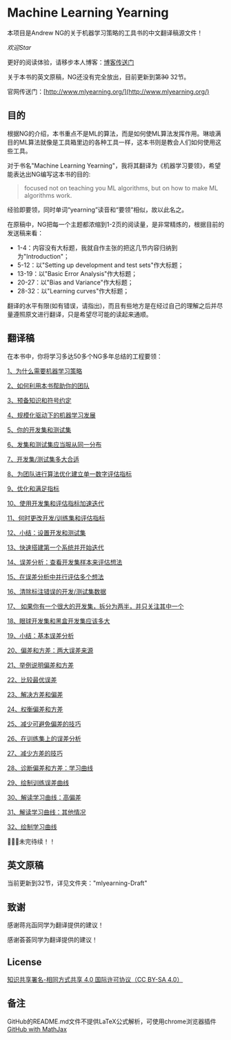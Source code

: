 # Machine Learning Yearning

本项目是Andrew NG的关于机器学习策略的工具书的中文翻译稿源文件！

*欢迎Star*

更好的阅读体验，请移步本人博客：[博客传送门](https://alberthg.github.io/tags/#maching%20learning%20yearning)

关于本书的英文原稿，NG还没有完全放出，目前更新到第~~30~~ 32节。

官网传送门：[http://www.mlyearning.org/](http://www.mlyearning.org/)

目的
-------

根据NG的介绍，本书重点不是ML的算法，而是如何使ML算法发挥作用。琳琅满目的ML算法就像是工具箱里边的各种工具一样，这本书则是教会人们如何使用这些工具。

对于书名"Machine Learning Yearning"，我将其翻译为《机器学习要领》，希望能表达出NG编写这本书的目的:

> focused not on teaching you ML algorithms, but on how to make ML algorithms work.

经验即要领，同时单词“yearning”读音和“要领”相似，故以此名之。

在原稿中，NG把每一个主题都浓缩到1-2页的阅读量，是非常精炼的，根据目前的发送稿来看：

- 1-4：内容没有大标题，我就自作主张的把这几节内容归纳到为"Introduction"；
- 5-12：以"Setting up development and test sets"作大标题；
- 13-19：以"Basic Error Analysis"作大标题；
- 20-27：以"Bias and Variance"作大标题；
- 28-32：以"Learning curves"作大标题；

翻译的水平有限(如有错误，请指出)，而且有些地方是在经过自己的理解之后并尽量遵照原文进行翻译，只是希望尽可能的读起来通顺。

翻译稿
-------

在本书中，你将学习多达50多个NG多年总结的工程要领：

[1、为什么需要机器学习策略](https://github.com/AlbertHG/Machine-Learning-Yearning-Chinese-ver/blob/master/mlyearning-Chinese%20ver/chapter1.md)

[2、如何利用本书帮助你的团队](https://github.com/AlbertHG/Machine-Learning-Yearning-Chinese-ver/blob/master/mlyearning-Chinese%20ver/chapter2.md)

[3、预备知识和符号约定](https://github.com/AlbertHG/Machine-Learning-Yearning-Chinese-ver/blob/master/mlyearning-Chinese%20ver/chapter3.md)

[4、规模化驱动下的机器学习发展](https://github.com/AlbertHG/Machine-Learning-Yearning-Chinese-ver/blob/master/mlyearning-Chinese%20ver/chapter4.md)

[5、你的开发集和测试集](https://github.com/AlbertHG/Machine-Learning-Yearning-Chinese-ver/blob/master/mlyearning-Chinese%20ver/chapter5.md)

[6、发集和测试集应当服从同一分布](https://github.com/AlbertHG/Machine-Learning-Yearning-Chinese-ver/blob/master/mlyearning-Chinese%20ver/chapter6.md)

[7、开发集/测试集多大合适](https://github.com/AlbertHG/Machine-Learning-Yearning-Chinese-ver/blob/master/mlyearning-Chinese%20ver/chapter7.md)

[8、为团队进行算法优化建立单一数字评估指标](https://github.com/AlbertHG/Machine-Learning-Yearning-Chinese-ver/blob/master/mlyearning-Chinese%20ver/chapter8.md)

[9、优化和满足指标](https://github.com/AlbertHG/Machine-Learning-Yearning-Chinese-ver/blob/master/mlyearning-Chinese%20ver/chapter9.md)

[10、使用开发集和评估指标加速迭代](https://github.com/AlbertHG/Machine-Learning-Yearning-Chinese-ver/blob/master/mlyearning-Chinese%20ver/chapter10.md)

[11、何时更改开发/训练集和评估指标](https://github.com/AlbertHG/Machine-Learning-Yearning-Chinese-ver/blob/master/mlyearning-Chinese%20ver/chapter11.md)

[12、小结：设置开发和测试集](https://github.com/AlbertHG/Machine-Learning-Yearning-Chinese-ver/blob/master/mlyearning-Chinese%20ver/chapter12.md)

[13、快速搭建第一个系统并开始迭代](https://github.com/AlbertHG/Machine-Learning-Yearning-Chinese-ver/blob/master/mlyearning-Chinese%20ver/chapter13.md)

[14、误差分析：查看开发集样本来评估想法](https://github.com/AlbertHG/Machine-Learning-Yearning-Chinese-ver/blob/master/mlyearning-Chinese%20ver/chapter14.md)

[15、在误差分析中并行评估多个想法](https://github.com/AlbertHG/Machine-Learning-Yearning-Chinese-ver/blob/master/mlyearning-Chinese%20ver/chapter15.md)

[16、清除标注错误的开发/测试集数据](https://github.com/AlbertHG/Machine-Learning-Yearning-Chinese-ver/blob/master/mlyearning-Chinese%20ver/chapter16.md)

[17、 如果你有一个很大的开发集，拆分为两半，并只关注其中一个](https://github.com/AlbertHG/Machine-Learning-Yearning-Chinese-ver/blob/master/mlyearning-Chinese%20ver/chapter17.md)

[18、眼球开发集和黑盒开发集应该多大](https://github.com/AlbertHG/Machine-Learning-Yearning-Chinese-ver/blob/master/mlyearning-Chinese%20ver/chapter18.md)

[19、小结：基本误差分析](https://github.com/AlbertHG/Machine-Learning-Yearning-Chinese-ver/blob/master/mlyearning-Chinese%20ver/chapter19.md)

[20、偏差和方差：两大误差来源](https://github.com/AlbertHG/Machine-Learning-Yearning-Chinese-ver/blob/master/mlyearning-Chinese%20ver/chapter20.md)

[21、举例说明偏差和方差](https://github.com/AlbertHG/Machine-Learning-Yearning-Chinese-ver/blob/master/mlyearning-Chinese%20ver/chapter21.md)

[22、比较最优误差](https://github.com/AlbertHG/Machine-Learning-Yearning-Chinese-ver/blob/master/mlyearning-Chinese%20ver/chapter22.md)

[23、解决方差和偏差](https://github.com/AlbertHG/Machine-Learning-Yearning-Chinese-ver/blob/master/mlyearning-Chinese%20ver/chapter23.md)

[24、权衡偏差和方差](https://github.com/AlbertHG/Machine-Learning-Yearning-Chinese-ver/blob/master/mlyearning-Chinese%20ver/chapter24.md)

[25、减少可避免偏差的技巧](https://github.com/AlbertHG/Machine-Learning-Yearning-Chinese-ver/blob/master/mlyearning-Chinese%20ver/chapter25.md)

[26、在训练集上的误差分析](https://github.com/AlbertHG/Machine-Learning-Yearning-Chinese-ver/blob/master/mlyearning-Chinese%20ver/chapter26.md)

[27、减少方差的技巧](https://github.com/AlbertHG/Machine-Learning-Yearning-Chinese-ver/blob/master/mlyearning-Chinese%20ver/chapter27.md)

[28、诊断偏差和方差：学习曲线](https://github.com/AlbertHG/Machine-Learning-Yearning-Chinese-ver/blob/master/mlyearning-Chinese%20ver/chapter28.md)

[29、绘制训练误差曲线](https://github.com/AlbertHG/Machine-Learning-Yearning-Chinese-ver/blob/master/mlyearning-Chinese%20ver/chapter29.md)

[30、解读学习曲线：高偏差](https://github.com/AlbertHG/Machine-Learning-Yearning-Chinese-ver/blob/master/mlyearning-Chinese%20ver/chapter30.md)

[31、解读学习曲线：其他情况](https://github.com/AlbertHG/Machine-Learning-Yearning-Chinese-ver/blob/master/mlyearning-Chinese%20ver/chapter31.md)

[32、绘制学习曲线](https://github.com/AlbertHG/Machine-Learning-Yearning-Chinese-ver/blob/master/mlyearning-Chinese%20ver/chapter32.md)

🚧🚧🚧未完待续！！

英文原稿
-------

当前更新到32节，详见文件夹："mlyearning-Draft"

致谢
---------

感谢蒋兆函同学为翻译提供的建议！

感谢荟荟同学为翻译提供的建议！

License
-------

[知识共享署名-相同方式共享 4.0 国际许可协议（CC BY-SA 4.0）](https://creativecommons.org/licenses/by-sa/4.0/)

备注
-------

GitHub的README.md文件不提供LaTeX公式解析，可使用chrome浏览器插件[GitHub with MathJax](https://chrome.google.com/webstore/detail/github-with-mathjax/ioemnmodlmafdkllaclgeombjnmnbima)
